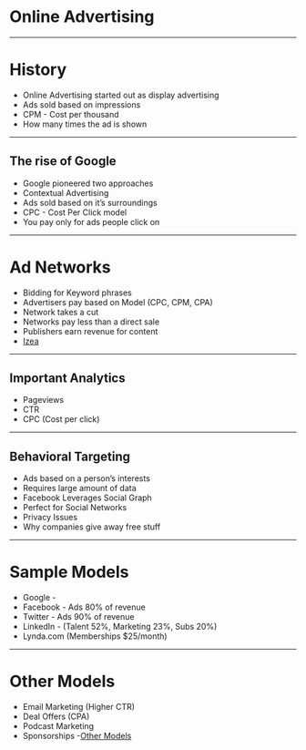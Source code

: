 <!-- .slide: data-state="title" -->
# Online Advertising

---

# History
- Online Advertising started out as display advertising
- Ads sold based on impressions
- CPM - Cost per thousand
- How many times the ad is shown

---

## The rise of Google

- Google pioneered two approaches
- Contextual Advertising
- Ads sold based on it’s surroundings
- CPC - Cost Per Click model
- You pay only for ads people click on

---

# Ad Networks

- Bidding for Keyword phrases
- Advertisers pay based on Model (CPC, CPM, CPA)
- Network takes a cut
- Networks pay less than a direct sale
- Publishers earn revenue for content
- [Izea](https://izea.com)

---

## Important Analytics

- Pageviews
- CTR
- CPC (Cost per click)

---

## Behavioral Targeting

- Ads based on a person’s interests
- Requires large amount of data
- Facebook Leverages Social Graph
- Perfect for Social Networks
- Privacy Issues
- Why companies give away free stuff

---

# Sample Models

- Google -
- Facebook - Ads 80% of revenue
- Twitter - Ads 90% of revenue
- LinkedIn - (Talent 52%, Marketing 23%, Subs 20%)
- Lynda.com (Memberships $25/month)

---

# Other Models

- Email Marketing (Higher CTR)
- Deal Offers (CPA)
- Podcast Marketing
- Sponsorships
-[Other Models](http://www.smartinsights.com/digital-marketing-strategy/online-business-revenue-models/online-revenue-model-options-internet-business/)
